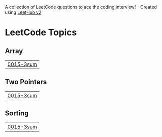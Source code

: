 A collection of LeetCode questions to ace the coding interview! - Created using [LeetHub v2](https://github.com/arunbhardwaj/LeetHub-2.0)
<!---LeetCode Topics Start-->
# LeetCode Topics
## Array
|  |
| ------- |
| [0015-3sum](https://github.com/viswesvar2108/my_leetcode_solutions/tree/master/0015-3sum) |
## Two Pointers
|  |
| ------- |
| [0015-3sum](https://github.com/viswesvar2108/my_leetcode_solutions/tree/master/0015-3sum) |
## Sorting
|  |
| ------- |
| [0015-3sum](https://github.com/viswesvar2108/my_leetcode_solutions/tree/master/0015-3sum) |
<!---LeetCode Topics End-->